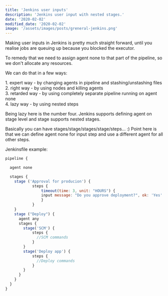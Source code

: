 ```yaml
---
title: 'Jenkins user inputs'
description: 'Jenkins user input with nested stages.'
date: '2020-02-02'
modified_date: '2020-02-02'
image: '/assets/images/posts/greneral-jenkins.png'
---
```


Making user inputs in Jenkins is pretty much straight forward,
until you realise jobs are queuing  up because you blocked the executor.

To remedy that we need to assign agent none to that part of the pipeline,
so we don't allocate any resources.

We can do that in a few ways:

  1\. expert way - by changing agents in pipeline and stashing/unstashing files\
  2\. right way - by using nodes and killing agents\
  3\. retarded way - by using completely separate  pipeline running on agent none\
  4\. lazy way - by using nested steps

Being lazy here is the number four.
Jenkins supports defining agent on stage level and stage supports nested stages.

Basically you can have stages/stage/stages/stage/steps... :)
Point here is that we can define agent none for input step and use a different agent
for all other steps.

Jenkinsfile example:

```js
pipeline {

  agent none

  stages {
    stage ('Approval for producion') {
            steps {
                timeout(time: 3, unit: "HOURS") {
                input message: "Do you approve deployment?", ok: 'Yes'
              	}
            } 
    }
    stage ("Deploy") {
      agent any
      stages {
        stage('SCM') {
            steps {
              //SCM commands
            }
        }
        stage('Deploy app') {
            steps {
              //Deploy commands
            } 
        }
      }
    }
  }
}
```
